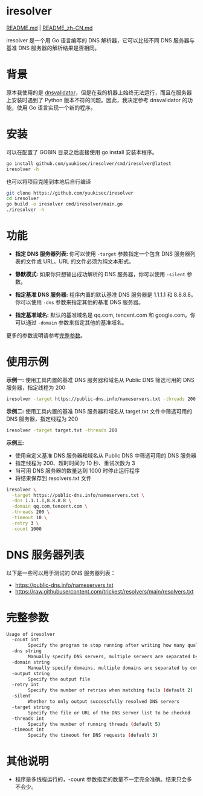 # iresolver

[README.md](./README.md) | [README_zh-CN.md](./README_zh-CN.md)

iresolver 是一个用 Go 语言编写的 DNS 解析器，它可以比较不同 DNS 服务器与基准 DNS 服务器的解析结果是否相同。

# 背景

原本我使用的是 [dnsvalidator](https://github.com/vortexau/dnsvalidator)，但是在我的机器上始终无法运行，而且在服务器上安装时遇到了 Python 版本不符的问题。因此，我决定参考 dnsvalidator 的功能，使用 Go 语言实现一个新的程序。

# 安装

可以在配置了 GOBIN 目录之后直接使用 go install 安装本程序。

```bash
go install github.com/yuukisec/iresolver/cmd/iresolver@latest
iresolver -h
```

也可以将项目克隆到本地后自行编译

```bash
git clone https://github.com/yuukisec/iresolver
cd iresolver
go build -o iresolver cmd/iresolver/main.go
./iresolver -h
```

# 功能

- **指定 DNS 服务器列表:** 你可以使用 `-target` 参数指定一个包含 DNS 服务器列表的文件或 URL。URL 的文件必须为纯文本形式。

- **静默模式:** 如果你只想输出成功解析的 DNS 服务器，你可以使用 `-silent` 参数。

- **指定基准 DNS 服务器:** 程序内置的默认基准 DNS 服务器是 1.1.1.1 和 8.8.8.8。你可以使用 `-dns` 参数来指定其他的基准 DNS 服务器。

- **指定基准域名:** 默认的基准域名是 qq.com, tencent.com 和 google.com。你可以通过 `-domain` 参数来指定其他的基准域名。

更多的参数说明请参考[完整参数](#完整参数)。

# 使用示例

**示例一:** 使用工具内置的基准 DNS 服务器和域名从 Public DNS 筛选可用的 DNS 服务器，指定线程为 200

```bash
iresolver -target https://public-dns.info/nameservers.txt -threads 200
```

**示例二:** 使用工具内置的基准 DNS 服务器和域名从 target.txt 文件中筛选可用的 DNS 服务器，指定线程为 200

```bash
iresolver -target target.txt -threads 200
```

**示例三:**

- 使用自定义基准 DNS 服务器和域名从 Public DNS 中筛选可用的 DNS 服务器
- 指定线程为 200、超时时间为 10 秒、重试次数为 3
-  当可用 DNS 服务器的数量达到 1000 时停止运行程序
- 将结果保存到 resolvers.txt 文件

```bash
iresolver \
  -target https://public-dns.info/nameservers.txt \
  -dns 1.1.1.1,8.8.8.8 \
  -domain qq.com,tencent.com \
  -threads 200 \
  -timeout 10 \
  -retry 3 \
  -count 1000
```

# DNS 服务器列表

以下是一些可以用于测试的 DNS 服务器列表：

- https://public-dns.info/nameservers.txt
- https://raw.githubusercontent.com/trickest/resolvers/main/resolvers.txt

# 完整参数

```bash
Usage of iresolver
  -count int
    	Specify the program to stop running after writing how many qualified domain servers (default 65535)
  -dns string
    	Manually specify DNS servers, multiple servers are separated by commas (default "1.1.1.1,8.8.8.8")
  -domain string
    	Manually specify domains, multiple domains are separated by commas (default "qq.com,tencent.com")
  -output string
    	Specify the output file
  -retry int
    	Specify the number of retries when matching fails (default 2)
  -silent
    	Whether to only output successfully resolved DNS servers
  -target string
    	Specify the file or URL of the DNS server list to be checked
  -threads int
    	Specify the number of running threads (default 5)
  -timeout int
    	Specify the timeout for DNS requests (default 3)
```

# 其他说明

- 程序是多线程运行的，-count 参数指定的数量不一定完全准确。结果只会多不会少。